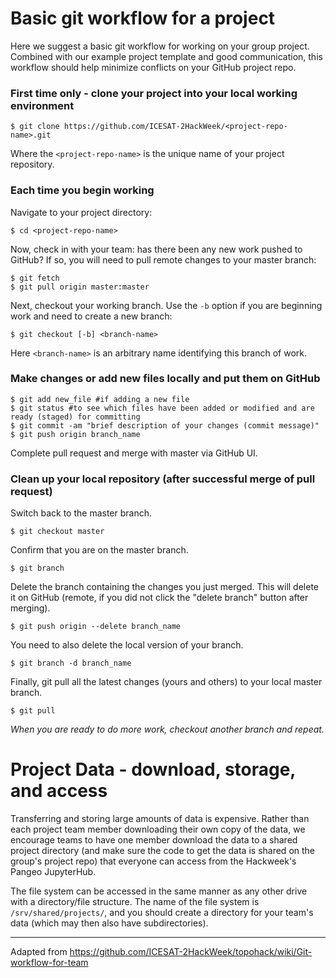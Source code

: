# Basic git workflow for a project
Here we suggest a basic git workflow for working on your group project. Combined with our example project template and good communication, this workflow should help minimize conflicts on your GitHub project repo.

### First time only - clone your project into your local working environment 
 
```
$ git clone https://github.com/ICESAT-2HackWeek/<project-repo-name>.git 
```

Where the ```<project-repo-name>``` is the unique name of your project repository.

### Each time you begin working

Navigate to your project directory:

```
$ cd <project-repo-name> 
```

Now, check in with your team: has there been any new work pushed to GitHub? If so, you will need to pull remote changes to your master branch:

```
$ git fetch
$ git pull origin master:master
```

Next, checkout your working branch. Use the ```-b``` option if you are beginning work and need to create a new branch:

```
$ git checkout [-b] <branch-name>  
```

Here ```<branch-name>``` is an arbitrary name identifying this branch of work. 

### Make changes or add new files locally and put them on GitHub

```
$ git add new_file #if adding a new file 
$ git status #to see which files have been added or modified and are ready (staged) for committing
$ git commit -am "brief description of your changes (commit message)"  
$ git push origin branch_name  
```
Complete pull request and merge with master via GitHub UI. 


### Clean up your local repository (after successful merge of pull request)
Switch back to the master branch. 
```
$ git checkout master
```

Confirm that you are on the master branch. 
```
$ git branch
```

Delete the branch containing the changes you just merged. This will delete it on GitHub (remote, if you did not click the "delete branch" button after merging). 
```
$ git push origin --delete branch_name
```

You need to also delete the local version of your branch.
```
$ git branch -d branch_name
```

Finally, git pull all the latest changes (yours and others) to your local master branch. 
```
$ git pull
```

_When you are ready to do more work, checkout another branch and repeat._  


# Project Data - download, storage, and access
Transferring and storing large amounts of data is expensive. Rather than each project team member downloading their own copy of the data, we encourage teams to have one member download the data to a shared project directory (and make sure the code to get the data is shared on the group's project repo) that everyone can access from the Hackweek's Pangeo JupyterHub.

The file system can be accessed in the same manner as any other drive with a directory/file structure. The name of the file system is `/srv/shared/projects/`, and you should create a directory for your team's data (which may then also have subdirectories).


----
Adapted from https://github.com/ICESAT-2HackWeek/topohack/wiki/Git-workflow-for-team